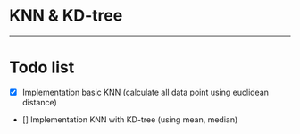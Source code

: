 # KNN & KD-tree

---

# Todo list
- [X] Implementation basic KNN (calculate all data point using euclidean distance)
- [] Implementation KNN with KD-tree (using mean, median)
